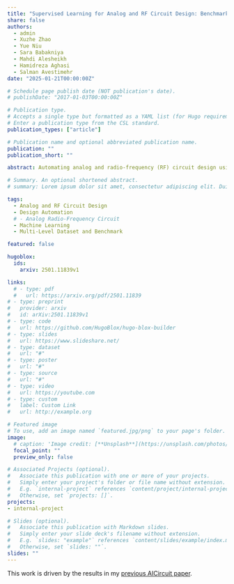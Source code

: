 ```yaml
---
title: "Supervised Learning for Analog and RF Circuit Design: Benchmarks and Comparative Insights"
share: false
authors:
  - admin
  - Xuzhe Zhao
  - Yue Niu
  - Sara Babakniya
  - Mahdi Alesheikh
  - Hamidreza Aghasi
  - Salman Avestimehr
date: "2025-01-21T00:00:00Z"

# Schedule page publish date (NOT publication's date).
# publishDate: "2017-01-03T00:00:00Z"

# Publication type.
# Accepts a single type but formatted as a YAML list (for Hugo requirements).
# Enter a publication type from the CSL standard.
publication_types: ["article"]

# Publication name and optional abbreviated publication name.
publication: ""
publication_short: ""

abstract: Automating analog and radio-frequency (RF) circuit design using machine learning (ML) significantly reduces the time and effort required for parameter optimization. This study explores supervised ML-based approaches for designing circuit parameters from performance specifications across various circuit types, including homogeneous and heterogeneous designs. By evaluating diverse ML models, from neural networks like transformers to traditional methods like random forests, we identify the best-performing models for each circuit. Our results show that simpler circuits, such as low-noise amplifiers, achieve exceptional accuracy with mean relative errors as low as 0.3\% due to their linear parameter-performance relationships. In contrast, complex circuits, like power amplifiers and voltage-controlled oscillators, present challenges due to their non-linear interactions and larger design spaces. For heterogeneous circuits, our approach achieves an 88\% reduction in errors with increased training data, with the receiver achieving a mean relative error as low as 0.23\%, showcasing the scalability and accuracy of the proposed methodology. Additionally, we provide insights into model strengths, with transformers excelling in capturing non-linear mappings and k-nearest neighbors performing robustly in moderately linear parameter spaces, especially in heterogeneous circuits with larger datasets. This work establishes a foundation for extending ML-driven design automation, enabling more efficient and scalable circuit design workflows, with open-source datasets and code to support reproducibility.

# Summary. An optional shortened abstract.
# summary: Lorem ipsum dolor sit amet, consectetur adipiscing elit. Duis posuere tellus ac convallis placerat. Proin tincidunt magna sed ex sollicitudin condimentum.

tags:
  - Analog and RF Circuit Design 
  - Design Automation
  # - Analog Radio-Frequency Circuit
  - Machine Learning
  - Multi-Level Dataset and Benchmark

featured: false

hugoblox:
  ids:
    arxiv: 2501.11839v1 

links:
  # - type: pdf
  #   url: https://arxiv.org/pdf/2501.11839
# - type: preprint
#   provider: arxiv
#   id: arXiv:2501.11839v1 
# - type: code
#   url: https://github.com/HugoBlox/hugo-blox-builder
# - type: slides
#   url: https://www.slideshare.net/
# - type: dataset
#   url: "#"
# - type: poster
#   url: "#"
# - type: source
#   url: "#"
# - type: video
#   url: https://youtube.com
# - type: custom
#   label: Custom Link
#   url: http://example.org

# Featured image
# To use, add an image named `featured.jpg/png` to your page's folder. 
image:
  # caption: 'Image credit: [**Unsplash**](https://unsplash.com/photos/s9CC2SKySJM)'
  focal_point: ""
  preview_only: false

# Associated Projects (optional).
#   Associate this publication with one or more of your projects.
#   Simply enter your project's folder or file name without extension.
#   E.g. `internal-project` references `content/project/internal-project/index.md`.
#   Otherwise, set `projects: []`.
projects:
- internal-project

# Slides (optional).
#   Associate this publication with Markdown slides.
#   Simply enter your slide deck's filename without extension.
#   E.g. `slides: "example"` references `content/slides/example/index.md`.
#   Otherwise, set `slides: ""`.
slides: ""
---
```


This work is driven by the results in my [previous AICircuit paper](/publications/AICircuit/).

<!-- {{% callout note %}}
Create your slides in Markdown - click the *Slides* button to check out the example.
{{% /callout %}}

Add the publication's **full text** or **supplementary notes** here. You can use rich formatting such as including [code, math, and images](https://docs.hugoblox.com/content/writing-markdown-latex/). -->
